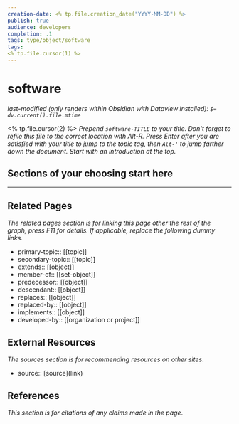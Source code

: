 ```yaml
---
creation-date: <% tp.file.creation_date("YYYY-MM-DD") %>
publish: true
audience: developers
completion: .1
tags: type/object/software
tags: 
<% tp.file.cursor(1) %>
---
```

# software
*last-modified (only renders within Obsidian with Dataview installed): `$= dv.current().file.mtime`*

<% tp.file.cursor(2) %> *Prepend `software-TITLE` to your title. Don't forget to refile this file to the correct location with Alt-R.*
*Press Enter after you are satisfied with your title to jump to the topic tag, then `Alt-'` to jump farther down the document. Start with an introduction at the top.*

## Sections of your choosing start here

---
## Related Pages
*The related pages section is for linking this page other the rest of the graph, press F11 for details. If applicable, replace the following dummy links.*
- primary-topic:: \[\[topic\]\]
- secondary-topic:: \[\[topic\]\]
- extends:: \[\[object\]\]
- member-of:: \[\[set-object\]\]
- predecessor:: \[\[object\]\]
- descendant:: \[\[object\]\]
- replaces:: \[\[object\]\]
- replaced-by:: \[\[object\]\]
- implements:: \[\[object\]\]
- developed-by:: \[\[organization or project\]\] 

## External Resources
*The sources section is for recommending resources on other sites*.
- source:: \[source\](link)

## References
*This section is for citations of any claims made in the page*.